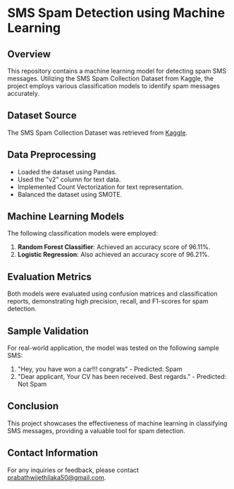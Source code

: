 # SMS Spam Detection using Machine Learning

## Overview

This repository contains a machine learning model for detecting spam SMS messages. Utilizing the SMS Spam Collection Dataset from Kaggle, the project employs various classification models to identify spam messages accurately.

## Dataset Source

The SMS Spam Collection Dataset was retrieved from [Kaggle](https://www.kaggle.com/).

## Data Preprocessing

- Loaded the dataset using Pandas.
- Used the "v2" column for text data.
- Implemented Count Vectorization for text representation.
- Balanced the dataset using SMOTE.

## Machine Learning Models

The following classification models were employed:

1. **Random Forest Classifier**: Achieved an accuracy score of 96.11%.
2. **Logistic Regression**: Also achieved an accuracy score of 96.21%.

## Evaluation Metrics

Both models were evaluated using confusion matrices and classification reports, demonstrating high precision, recall, and F1-scores for spam detection.

## Sample Validation

For real-world application, the model was tested on the following sample SMS:
1. "Hey, you have won a car!!! congrats" - Predicted: Spam
2. "Dear applicant, Your CV has been received. Best regards." - Predicted: Not Spam

## Conclusion

This project showcases the effectiveness of machine learning in classifying SMS messages, providing a valuable tool for spam detection.

## Contact Information

For any inquiries or feedback, please contact [prabathwijethilaka50@gmail.com](mailto:prabathwijethilaka50@gmail.com).

